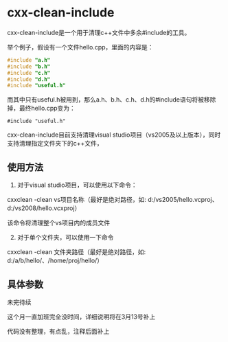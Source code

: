 cxx-clean-include
=====

cxx-clean-include是一个用于清理c++文件中多余#include的工具。

举个例子，假设有一个文件hello.cpp，里面的内容是：

```cpp
#include "a.h"
#include "b.h"
#include "c.h"
#include "d.h"
#include "useful.h"
```

而其中只有useful.h被用到，那么a.h、b.h、c.h、d.h的#include语句将被移除掉，最终hello.cpp变为：

```
#include "useful.h"
```

cxx-clean-include目前支持清理visual studio项目（vs2005及以上版本），同时支持清理指定文件夹下的c++文件，

## 使用方法

1. 对于visual studio项目，可以使用以下命令：

cxxclean -clean vs项目名称（最好是绝对路径，如: d:/vs2005/hello.vcproj、d:/vs2008/hello.vcxproj）

该命令将清理整个vs项目内的成员文件

2. 对于单个文件夹，可以使用一下命令

cxxclean -clean 文件夹路径（最好是绝对路径，如: d:/a/b/hello/、/home/proj/hello/）

## 具体参数

未完待续

这个月一直加班完全没时间，详细说明将在3月13号补上

代码没有整理，有点乱，注释后面补上